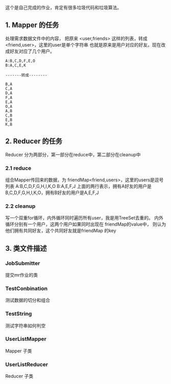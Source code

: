 这个是自己完成的作业，肯定有很多垃圾代码和垃圾算法。



## 1. Mapper 的任务
处理需求数据文件中的内容， 把原来 <user,friends> 这样的列表，转成<friend,user>，这里的user是单个字符串
也就是原来是用户对应的好友。现在改成好友对应了几个用户。

```
A:B,C,D,F,E,O
B:A,C,E,K

-------转成--------

B,A
C,A
D,A
F,A
E,A
O,A
A,B
C,B
E,B
K,B
```

## 2. Reducer 的任务
Reducer 分为两部分，第一部分在reduce中，第二部分在cleanup中
### 2.1 reduce
组合Mapper传回来的数据，为 friendMap<friend,users>，这里的users是逗号列表
A:B,C,D,F,G,H,I,K,O
B:A,E,F,J
上面的两行表示，拥有A好友的用户是B,C,D,F,G,H,I,K,O，拥有B好友的用户是A,E,F,J

### 2.2 cleanup
写一个双重for循环，内外循环同时遍历所有user，我是用TreeSet去重的。
内外循环分别有一个用户，这两个用户如果同时出现在 friendMap的value中，
则认为他们拥有共同好友，这个共同好友就是friendMap 的key

## 3. 类文件描述

### JobSubmitter
提交mr作业的类


### TestConbination
测试数据的切分和组合

### TestString
测试字符串如何判空

### UserListMapper
Mapper 子类

### UserListReducer
Reducer 子类



